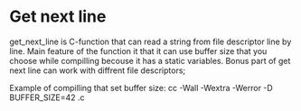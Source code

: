 # Get next line
get_next_line is C-function that can read a string from file descriptor line by line.
Main feature of the function it that it can use buffer size that you choose while compilling becouse it has a static variables.
Bonus part of get next line can work with diffrent file descriptors;

Example of compilling that set buffer size: cc -Wall -Wextra -Werror -D BUFFER_SIZE=42 <files>.c 
